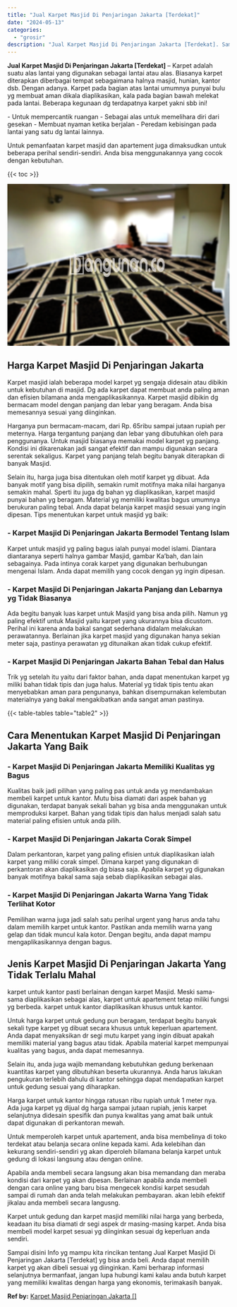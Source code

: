 ```yaml
---
title: "Jual Karpet Masjid Di Penjaringan Jakarta [Terdekat]"
date: "2024-05-13"
categories: 
  - "grosir"
description: "Jual Karpet Masjid Di Penjaringan Jakarta [Terdekat]. Sampai disini Info yg mampu kita rincikan tentang Jual Karpet Masjid Di Penjaringan Jakarta [Terdekat..."
---
```


**Jual Karpet Masjid Di Penjaringan Jakarta \[Terdekat\]** – Karpet adalah suatu alas lantai yang digunakan sebagai lantai atau alas. Biasanya karpet diterapkan diberbagai tempat sebagaimana halnya masjid, hunian, kantor dsb. Dengan adanya. Karpet pada bagian atas lantai umumnya punyai bulu yg membuat aman dikala diaplikasikan, kala pada bagian bawah melekat pada lantai. Beberapa kegunaan dg terdapatnya karpet yakni sbb ini!

\- Untuk mempercantik ruangan - Sebagai alas untuk memelihara diri dari gesekan - Membuat nyaman ketika berjalan - Peredam kebisingan pada lantai yang satu dg lantai lainnya.

Untuk pemanfaatan karpet masjid dan apartement juga dimaksudkan untuk beberapa perihal sendiri-sendiri. Anda bisa menggunakannya yang cocok dengan kebutuhan.

{{< toc >}}

![Jual Karpet Masjid Di Penjaringan Jakarta [Terdekat]](/images/grosir-karpet-murah-57.png)

## Harga Karpet Masjid Di Penjaringan Jakarta

Karpet masjid ialah beberapa model karpet yg sengaja didesain atau dibikin untuk kebutuhan di masjid. Dg ada karpet dapat membuat anda paling aman dan efisien bilamana anda mengaplikasikannya. Karpet masjid dibikin dg bermacam model dengan panjang dan lebar yang beragam. Anda bisa memesannya sesuai yang diinginkan.

Harganya pun bermacam-macam, dari Rp. 65ribu sampai jutaan rupiah per meternya. Harga tergantung panjang dan lebar yang dibutuhkan oleh para penggunanya. Untuk masjid biasanya memakai model karpet yg panjang. Kondisi ini dikarenakan jadi sangat efektif dan mampu digunakan secara serentak sekaligus. Karpet yang panjang telah begitu banyak diterapkan di banyak Masjid.

Selain itu, harga juga bisa ditentukan oleh motif karpet yg dibuat. Ada banyak motif yang bisa dipilih, semakin rumit motifnya maka nilai harganya semakin mahal. Sperti itu juga dg bahan yg diaplikasikan, karpet masjid punyai bahan yg beragam. Material yg memiliki kwalitas bagus umumnya berukuran paling tebal. Anda dapat belanja karpet masjid sesuai yang ingin dipesan. Tips menentukan karpet untuk masjid yg baik:

### \- Karpet Masjid Di Penjaringan Jakarta Bermodel Tentang Islam

Karpet untuk masjid yg paling bagus ialah punyai model islami. Diantara diantaranya seperti halnya gambar Masjid, gambar Ka’bah, dan lain sebagainya. Pada intinya corak karpet yang digunakan berhubungan mengenai Islam. Anda dapat memilih yang cocok dengan yg ingin dipesan.

### \- Karpet Masjid Di Penjaringan Jakarta Panjang dan Lebarnya yg Tidak Biasanya

Ada begitu banyak luas karpet untuk Masjid yang bisa anda pilih. Namun yg paling efektif untuk Masjid yaitu karpet yang ukurannya bisa dicustom. Perihal ini karena anda bakal sangat sederhana didalam melakukan perawatannya. Berlainan jika karpet masjid yang digunakan hanya sekian meter saja, pastinya perawatan yg ditunaikan akan tidak cukup efektif.

### \- Karpet Masjid Di Penjaringan Jakarta Bahan Tebal dan Halus

Trik yg setelah itu yaitu dari faktor bahan, anda dapat menentukan karpet yg miliki bahan tidak tipis dan juga halus. Material yg tidak tipis tentu akan menyebabkan aman para pengunanya, bahkan disempurnakan kelembutan materialnya yang bakal mengakibatkan anda sangat aman pastinya.

{{< table-tables table="table2" >}}

## Cara Menentukan Karpet Masjid Di Penjaringan Jakarta Yang Baik

### \- Karpet Masjid Di Penjaringan Jakarta Memiliki Kualitas yg Bagus

Kualitas baik jadi pilihan yang paling pas untuk anda yg mendambakan membeli karpet untuk kantor. Mutu bisa diamati dari aspek bahan yg digunakan, terdapat banyak sekali bahan yg bisa anda menggunakan untuk memproduksi karpet. Bahan yang tidak tipis dan halus menjadi salah satu material paling efisien untuk anda pilih.

### \- Karpet Masjid Di Penjaringan Jakarta Corak Simpel

Dalam perkantoran, karpet yang paling efisien untuk diaplikasikan ialah karpet yang miliki corak simpel. Dimana karpet yang digunakan di perkantoran akan diaplikasikan dg biasa saja. Apabila karpet yg digunakan banyak motifnya bakal sama saja sebab diaplikasikan sebagai alas.

### \- Karpet Masjid Di Penjaringan Jakarta Warna Yang Tidak Terlihat Kotor

Pemilihan warna juga jadi salah satu perihal urgent yang harus anda tahu dalam memilih karpet untuk kantor. Pastikan anda memilih warna yang gelap dan tidak muncul kala kotor. Dengan begitu, anda dapat mampu mengaplikasikannya dengan bagus.

## Jenis Karpet Masjid Di Penjaringan Jakarta Yang Tidak Terlalu Mahal

karpet untuk kantor pasti berlainan dengan karpet Masjid. Meski sama-sama diaplikasikan sebagai alas, karpet untuk apartement tetap miliki fungsi yg berbeda. karpet untuk kantor diaplikasikan khusus untuk kantor.

Untuk harga karpet untuk gedung pun beragam, terdapat begitu banyak sekali type karpet yg dibuat secara khusus untuk keperluan apartement. Anda dapat menyaksikan dr segi mutu karpet yang ingin dibuat apakah memiliki material yang bagus atau tidak. Apabila material karpet mempunyai kualitas yang bagus, anda dapat memesannya.

Selain itu, anda juga wajib memandang kebutuhkan gedung berkenaan kuantitas karpet yang dibutuhkan beserta ukurannya. Anda harus lakukan pengukuran terlebih dahulu di kantor sehingga dapat mendapatkan karpet untuk gedung sesuai yang diharapkan.

Harga karpet untuk kantor hingga ratusan ribu rupiah untuk 1 meter nya. Ada juga karpet yg dijual dg harga sampai jutaan rupiah, jenis karpet selanjutnya didesain spesifik dan punya kwalitas yang amat baik untuk dapat digunakan di perkantoran mewah.

Untuk memperoleh karpet untuk apartement, anda bisa membelinya di toko terdekat atau belanja secara online kepada kami. Ada kelebihan dan kekurang sendiri-sendiri yg akan diperoleh bilamana belanja karpet untuk gedung di lokasi langsung atau dengan online.

Apabila anda membeli secara langsung akan bisa memandang dan meraba kondisi dari karpet yg akan dipesan. Berlainan apabila anda membeli dengan cara online yang baru bisa mengecek kondisi karpet sesudah sampai di rumah dan anda telah melakukan pembayaran. akan lebih efektif jikalau anda membeli secara langusng.

Karpet untuk gedung dan karpet masjid memiliki nilai harga yang berbeda, keadaan itu bisa diamati dr segi aspek dr masing-masing karpet. Anda bisa membeli model karpet sesuai yg diinginkan sesuai dg keperluan anda sendiri.

Sampai disini Info yg mampu kita rincikan tentang Jual Karpet Masjid Di Penjaringan Jakarta \[Terdekat\] yg bisa anda beli. Anda dapat memilih karpet yg akan dibeli sesuai yg diinginkan. Kami berharap informasi selanjutnya bermanfaat, jangan lupa hubungi kami kalau anda butuh karpet yang memiliki kwalitas dengan harga yang ekonomis, terimakasih banyak.

**Ref by:**  [Karpet Masjid Penjaringan Jakarta []](https://id.wikipedia.org/wiki/Karpet)
